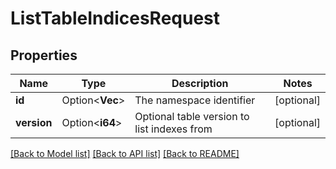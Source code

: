 # ListTableIndicesRequest

## Properties

Name | Type | Description | Notes
------------ | ------------- | ------------- | -------------
**id** | Option<**Vec<String>**> | The namespace identifier | [optional]
**version** | Option<**i64**> | Optional table version to list indexes from | [optional]

[[Back to Model list]](../README.md#documentation-for-models) [[Back to API list]](../README.md#documentation-for-api-endpoints) [[Back to README]](../README.md)



